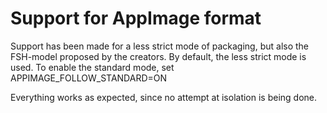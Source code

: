 # Support for AppImage format

Support has been made for a less strict mode of packaging, but also the FSH-model proposed by the creators.
By default, the less strict mode is used. To enable the standard mode, set APPIMAGE_FOLLOW_STANDARD=ON

Everything works as expected, since no attempt at isolation is being done.
